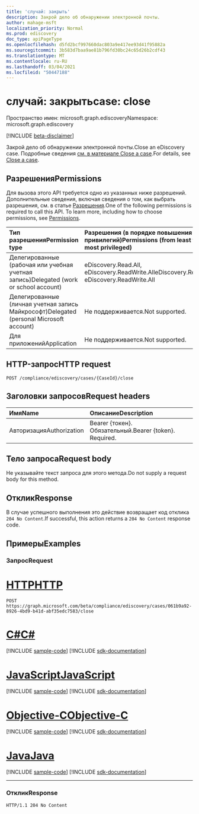 ```yaml
---
title: 'случай: закрыть'
description: Закрой дело об обнаружении электронной почты.
author: mahage-msft
localization_priority: Normal
ms.prod: ediscovery
doc_type: apiPageType
ms.openlocfilehash: d5fd2bcf997660dac803a9e417ee93d41f95882a
ms.sourcegitcommit: 3b583d7baa9ae81b796fd30bc24c65d26b2cdf43
ms.translationtype: MT
ms.contentlocale: ru-RU
ms.lasthandoff: 03/04/2021
ms.locfileid: "50447188"
---
```

# <a name="case-close"></a><span data-ttu-id="c3e14-103">случай: закрыть</span><span class="sxs-lookup"><span data-stu-id="c3e14-103">case: close</span></span>

<span data-ttu-id="c3e14-104">Пространство имен: microsoft.graph.ediscovery</span><span class="sxs-lookup"><span data-stu-id="c3e14-104">Namespace: microsoft.graph.ediscovery</span></span>

[!INCLUDE [beta-disclaimer](../../includes/beta-disclaimer.md)]

<span data-ttu-id="c3e14-105">Закрой дело об обнаружении электронной почты.</span><span class="sxs-lookup"><span data-stu-id="c3e14-105">Close an eDiscovery case.</span></span> <span data-ttu-id="c3e14-106">Подробные сведения [см. в материале Close a case](/microsoft-365/compliance/close-or-delete-case#close-a-case).</span><span class="sxs-lookup"><span data-stu-id="c3e14-106">For details, see [Close a case](/microsoft-365/compliance/close-or-delete-case#close-a-case).</span></span>

## <a name="permissions"></a><span data-ttu-id="c3e14-107">Разрешения</span><span class="sxs-lookup"><span data-stu-id="c3e14-107">Permissions</span></span>

<span data-ttu-id="c3e14-p102">Для вызова этого API требуется одно из указанных ниже разрешений. Дополнительные сведения, включая сведения о том, как выбрать разрешения, см. в статье [Разрешения](/graph/permissions-reference).</span><span class="sxs-lookup"><span data-stu-id="c3e14-p102">One of the following permissions is required to call this API. To learn more, including how to choose permissions, see [Permissions](/graph/permissions-reference).</span></span>

|<span data-ttu-id="c3e14-110">Тип разрешения</span><span class="sxs-lookup"><span data-stu-id="c3e14-110">Permission type</span></span>|<span data-ttu-id="c3e14-111">Разрешения (в порядке повышения привилегий)</span><span class="sxs-lookup"><span data-stu-id="c3e14-111">Permissions (from least to most privileged)</span></span>|
|:---|:---|
|<span data-ttu-id="c3e14-112">Делегированные (рабочая или учебная учетная запись)</span><span class="sxs-lookup"><span data-stu-id="c3e14-112">Delegated (work or school account)</span></span>|<span data-ttu-id="c3e14-113">eDiscovery.Read.All, eDiscovery.ReadWrite.All</span><span class="sxs-lookup"><span data-stu-id="c3e14-113">eDiscovery.Read.All, eDiscovery.ReadWrite.All</span></span>|
|<span data-ttu-id="c3e14-114">Делегированные (личная учетная запись Майкрософт)</span><span class="sxs-lookup"><span data-stu-id="c3e14-114">Delegated (personal Microsoft account)</span></span>|<span data-ttu-id="c3e14-115">Не поддерживается.</span><span class="sxs-lookup"><span data-stu-id="c3e14-115">Not supported.</span></span>|
|<span data-ttu-id="c3e14-116">Для приложений</span><span class="sxs-lookup"><span data-stu-id="c3e14-116">Application</span></span>|<span data-ttu-id="c3e14-117">Не поддерживается.</span><span class="sxs-lookup"><span data-stu-id="c3e14-117">Not supported.</span></span>|

## <a name="http-request"></a><span data-ttu-id="c3e14-118">HTTP-запрос</span><span class="sxs-lookup"><span data-stu-id="c3e14-118">HTTP request</span></span>

<!-- {
  "blockType": "ignored"
}
-->

``` http
POST /compliance/ediscovery/cases/{CaseId}/close
```

## <a name="request-headers"></a><span data-ttu-id="c3e14-119">Заголовки запросов</span><span class="sxs-lookup"><span data-stu-id="c3e14-119">Request headers</span></span>

|<span data-ttu-id="c3e14-120">Имя</span><span class="sxs-lookup"><span data-stu-id="c3e14-120">Name</span></span>|<span data-ttu-id="c3e14-121">Описание</span><span class="sxs-lookup"><span data-stu-id="c3e14-121">Description</span></span>|
|:---|:---|
|<span data-ttu-id="c3e14-122">Авторизация</span><span class="sxs-lookup"><span data-stu-id="c3e14-122">Authorization</span></span>|<span data-ttu-id="c3e14-p103">Bearer {токен}. Обязательный.</span><span class="sxs-lookup"><span data-stu-id="c3e14-p103">Bearer {token}. Required.</span></span>|

## <a name="request-body"></a><span data-ttu-id="c3e14-125">Тело запроса</span><span class="sxs-lookup"><span data-stu-id="c3e14-125">Request body</span></span>

<span data-ttu-id="c3e14-126">Не указывайте текст запроса для этого метода.</span><span class="sxs-lookup"><span data-stu-id="c3e14-126">Do not supply a request body for this method.</span></span>

## <a name="response"></a><span data-ttu-id="c3e14-127">Отклик</span><span class="sxs-lookup"><span data-stu-id="c3e14-127">Response</span></span>

<span data-ttu-id="c3e14-128">В случае успешного выполнения это действие возвращает код отклика `204 No Content`.</span><span class="sxs-lookup"><span data-stu-id="c3e14-128">If successful, this action returns a `204 No Content` response code.</span></span>

## <a name="examples"></a><span data-ttu-id="c3e14-129">Примеры</span><span class="sxs-lookup"><span data-stu-id="c3e14-129">Examples</span></span>

### <a name="request"></a><span data-ttu-id="c3e14-130">Запрос</span><span class="sxs-lookup"><span data-stu-id="c3e14-130">Request</span></span>

# <a name="http"></a>[<span data-ttu-id="c3e14-131">HTTP</span><span class="sxs-lookup"><span data-stu-id="c3e14-131">HTTP</span></span>](#tab/http)

<!-- {
  "blockType": "request",
  "name": "case_close"
}
-->

``` http
POST https://graph.microsoft.com/beta/compliance/ediscovery/cases/061b9a92-8926-4bd9-b41d-abf35edc7583/close
```

# <a name="c"></a>[<span data-ttu-id="c3e14-132">C#</span><span class="sxs-lookup"><span data-stu-id="c3e14-132">C#</span></span>](#tab/csharp)

[!INCLUDE [sample-code](../includes/snippets/csharp/ediscoverycase-close-csharp-snippets.md)]
[!INCLUDE [sdk-documentation](../includes/snippets/snippets-sdk-documentation-link.md)]

# <a name="javascript"></a>[<span data-ttu-id="c3e14-133">JavaScript</span><span class="sxs-lookup"><span data-stu-id="c3e14-133">JavaScript</span></span>](#tab/javascript)

[!INCLUDE [sample-code](../includes/snippets/javascript/ediscoverycase-close-javascript-snippets.md)]
[!INCLUDE [sdk-documentation](../includes/snippets/snippets-sdk-documentation-link.md)]

# <a name="objective-c"></a>[<span data-ttu-id="c3e14-134">Objective-C</span><span class="sxs-lookup"><span data-stu-id="c3e14-134">Objective-C</span></span>](#tab/objc)

[!INCLUDE [sample-code](../includes/snippets/objc/ediscoverycase-close-objc-snippets.md)]
[!INCLUDE [sdk-documentation](../includes/snippets/snippets-sdk-documentation-link.md)]

# <a name="java"></a>[<span data-ttu-id="c3e14-135">Java</span><span class="sxs-lookup"><span data-stu-id="c3e14-135">Java</span></span>](#tab/java)

[!INCLUDE [sample-code](../includes/snippets/java/ediscoverycase-close-java-snippets.md)]
[!INCLUDE [sdk-documentation](../includes/snippets/snippets-sdk-documentation-link.md)]

---

### <a name="response"></a><span data-ttu-id="c3e14-136">Отклик</span><span class="sxs-lookup"><span data-stu-id="c3e14-136">Response</span></span>

<!-- {
  "blockType": "response",
  "truncated": true
}
-->

``` http
HTTP/1.1 204 No Content
```
